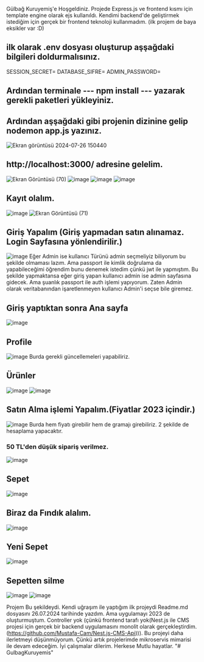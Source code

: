 Gülbağ Kuruyemiş'e Hoşgeldiniz.
Projede Express.js ve frontend kısmı için template engine olarak ejs kullanıldı. Kendimi backend'de geliştirmek istediğim için gerçek bir frontend teknoloji kullanmadım. (ilk projem de baya eksikler var :D)

## ilk olarak .env dosyası oluşturup aşşağdaki bilgileri doldurmalısınız.

SESSION_SECRET=
DATABASE_SIFRE=
ADMIN_PASSWORD=

## Ardından terminale --- npm install --- yazarak  gerekli paketleri yükleyiniz.

## Ardından aşşağdaki gibi projenin dizinine gelip nodemon app.js yazınız.
![Ekran görüntüsü 2024-07-26 150440](https://github.com/user-attachments/assets/9a35c555-bfa4-4113-850f-f69cbe076223)

## http://localhost:3000/  adresine gelelim.
![Ekran Görüntüsü (70)](https://github.com/user-attachments/assets/bc3f262d-9711-4138-a62f-70db18f7e97a)
![image](https://github.com/user-attachments/assets/a9845974-fba9-453e-be44-3c724febb430)
![image](https://github.com/user-attachments/assets/2d467158-39b4-47cb-82a3-1a5bde5560b5)
![image](https://github.com/user-attachments/assets/12c20789-5012-4f2c-ae9d-dedf4b0befb1)


## Kayıt olalım.
![image](https://github.com/user-attachments/assets/cc1819e4-d32b-4296-9d5d-2c6f81a1cd07)
![Ekran Görüntüsü (71)](https://github.com/user-attachments/assets/d1fdc207-9806-49d6-85d7-53dfc1949bbd)

## Giriş Yapalım (Giriş yapmadan satın alınamaz. Login Sayfasına yönlendirilir.)
![image](https://github.com/user-attachments/assets/8d93050e-dcc4-4790-8676-a3bd3243c58b)
Eğer Admin ise kullanıcı Türünü admin seçmeliyiz biliyorum bu şekilde olmaması lazım. Ama passport ile kimlik doğrulama da yapabileceğimi öğrendim bunu denemek istedim çünkü jwt ile yapmıştım. Bu şekilde yapmaktansa eğer giriş yapan kullanıcı admin ise admin sayfasına gidecek. Ama şuanlık passport ile auth işlemi yapıyorum. Zaten Admin olarak veritabanından işaretlenmeyen kullanıcı Admin'i seçse bile giremez.

## Giriş yaptıktan sonra Ana sayfa 
![image](https://github.com/user-attachments/assets/502a525c-571e-4c5c-8757-4ea365b4f7aa)


## Profile
![image](https://github.com/user-attachments/assets/12301431-dab7-4b3b-9d6b-464698ed8f1d)
Burda gerekli güncellemeleri yapabiliriz.

## Ürünler
![image](https://github.com/user-attachments/assets/8fb8bfd3-85d6-4899-814e-7c0c1bb365ba)
![image](https://github.com/user-attachments/assets/6bbc1732-051e-45ac-8f0c-046a909fde44)


## Satın Alma işlemi Yapalım.(Fiyatlar 2023 içindir.)
![image](https://github.com/user-attachments/assets/1317459f-eae4-4ea2-b869-200f19eb2306)
Burda hem fiyatı girebilir hem de gramajı girebiliriz. 2 şekilde de hesaplama yapacaktır.

### 50 TL'den düşük sipariş verilmez.
![image](https://github.com/user-attachments/assets/e144c3f6-2d7c-42fc-8b75-5f63195ad998)

## Sepet
![image](https://github.com/user-attachments/assets/8fb7fd94-0ffc-4a72-8462-15410d71a1aa)


## Biraz da Fındık alalım.
![image](https://github.com/user-attachments/assets/0e6351db-f08d-484c-be99-fc7d4add4a9f)

## Yeni Sepet
![image](https://github.com/user-attachments/assets/f70e2f19-46da-46f6-816e-d50788db15cb)


## Sepetten silme
![image](https://github.com/user-attachments/assets/f7a1f262-05a0-4a28-a4a2-2174aa847718)
![image](https://github.com/user-attachments/assets/815262bf-20fa-430e-9013-ac2e9427fe94)


Projem Bu şekildeydi. Kendi uğraşım ile yaptığım ilk projeydi Readme.md dosyasını 26.07.2024 tarihinde yazdım. Ama uygulamayı 2023 de oluşturmuştum. Controller yok (çünkü frontend tarafı yok(Nest.js ile CMS projesi için gerçek bir backend uygulamasını monolit olarak gerçekleştirdim.(https://github.com/Mustafa-Cam/Nest.js-CMS-Api))).  Bu projeyi daha ilerletmeyi düşünmüyorum. Çünkü artık projelerimde mikroservis mimarisi ile devam edeceğim. İyi çalışmalar dilerim. Herkese Mutlu hayatlar.
"# GulbagKuruyemis" 
